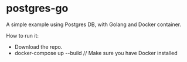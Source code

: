 # postgres-go
A simple example using Postgres DB, with Golang and Docker container.

How to run it:

* Download the repo.
* docker-compose up --build // Make sure you have Docker installed

